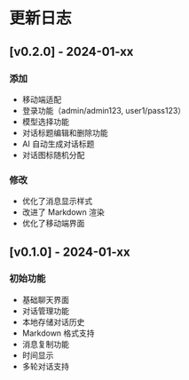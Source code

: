 # 更新日志

## [v0.2.0] - 2024-01-xx
### 添加
- 移动端适配
- 登录功能（admin/admin123, user1/pass123）
- 模型选择功能
- 对话标题编辑和删除功能
- AI 自动生成对话标题
- 对话图标随机分配

### 修改
- 优化了消息显示样式
- 改进了 Markdown 渲染
- 优化了移动端界面

## [v0.1.0] - 2024-01-xx
### 初始功能
- 基础聊天界面
- 对话管理功能
- 本地存储对话历史
- Markdown 格式支持
- 消息复制功能
- 时间显示
- 多轮对话支持 
